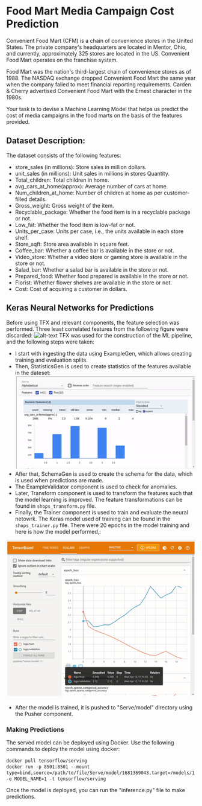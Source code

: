 # Food Mart Media Campaign Cost Prediction

Convenient Food Mart (CFM) is a chain of convenience stores in the United States. The private company's headquarters are located in Mentor, Ohio, and currently, approximately 325 stores are located in the US. Convenient Food Mart operates on the franchise system.

Food Mart was the nation's third-largest chain of convenience stores as of 1988. The NASDAQ exchange dropped Convenient Food Mart the same year when the company failed to meet financial reporting requirements. Carden & Cherry advertised Convenient Food Mart with the Ernest character in the 1980s.

Your task is to devise a Machine Learning Model that helps us predict the cost of media campaigns in the food marts on the basis of the features provided.

## Dataset Description:

The dataset consists of the following features:

- store_sales (in millions): Store sales in million dollars.
- unit_sales (in millions): Unit sales in millions in stores Quantity.
- Total_children: Total children in home.
- avg_cars_at_home(approx): Average number of cars at home.
- Num_children_at_home: Number of children at home as per customer-filled details.
- Gross_weight: Gross weight of the item.
- Recyclable_package: Whether the food item is in a recyclable package or not.
- Low_fat: Whether the food item is low-fat or not.
- Units_per_case: Units per case, i.e., the units available in each store shelf.
- Store_sqft: Store area available in square feet.
- Coffee_bar: Whether a coffee bar is available in the store or not.
- Video_store: Whether a video store or gaming store is available in the store or not.
- Salad_bar: Whether a salad bar is available in the store or not.
- Prepared_food: Whether food prepared is available in the store or not.
- Florist: Whether flower shelves are available in the store or not.
- Cost: Cost of acquiring a customer in dollars.

## Keras Neural Networks for Predictions
Before using TFX and relevant components, the feature selection was performed. Three least correlated features from the
following figure were discarded:
![alt-text](CoffFun.png)
TFX was used for the construction of the ML pipeline, and the following steps were taken:
- I start with ingesting the data using ExampleGen, which allows creating training and evaluation splits.
- Then, StatisticsGen is used to create statistics of the features available in the dateset:
![alt-text](statistics_gen.gif)
- After that, SchemaGen is used to create the schema for the data, which is used when predictions are made.
- The ExampleValidator component is used to check for anomalies.
- Later, Transform component is used to transform the features such that the model learning is improved. The feature transformations
can be found in ```shops_transform.py``` file.
- Finally, the Trainer component is used to train and evaluate the neural netowrk. The Keras model used of training can be found in
the ```shops_trainer.py``` file.
There were 20 epochs in the model training and here is how the model performed,:

![alt-text](tensorboard.gif)
- After the model is trained, it is pushed to "Serve/model" directory using the Pusher component.

### Making Predictions
The served model can be deployed using Docker. Use the following commands to deploy the model using docker:
```
docker pull tensorflow/serving
docker run -p 8501:8501 --mount type=bind,source=/path/to/file/Serve/model/1681369043,target=/models/1 -e MODEL_NAME=1 -t tensorflow/serving
```
Once the model is deployed, you can run the "inference.py" file to make predictions.
